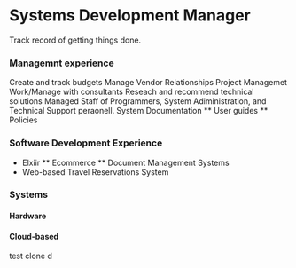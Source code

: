 # Systems Development Manager

Track record of getting things done.

### Managemnt experience

Create and track budgets
Manage Vendor Relationships
Project Managemet
Work/Manage with consultants
Reseach and recommend technical solutions
Managed Staff of Programmers, System Adiministration, and Technical Support
peraonell.
System Documentation
** User guides
** Policies

### Software Development Experience
* Elxiir
** Ecommerce
** Document Management Systems
* Web-based Travel Reservations System

### Systems
#### Hardware
#### Cloud-based

test clone d

